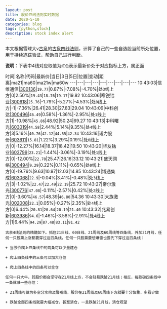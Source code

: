 ```yaml
---
layout: post
title: 股价四线法则实时数据
date: 2020-5-10
categories: blog
tags: [python,stock]
description: stock index alert
---
```



本文根据雪球大v[古泉](https://xueqiu.com/u/7148646888)的[古泉四线法则](https://xueqiu.com/7148646888/130498192)，计算了自己的一些自选股当前所处位置，用于持续追踪验证，帮助自己进行判断。

**说明**：下表中4线对应取值为`红色`表示最新价处于对应指标上方，属正面

时间|名称|代码|最新价|当日|3日|5日|位置|变动|距离|ma21|ma60|ma21w|ma60w
---|---|---|---|---|---|---|---|---
10:43:03|信维通信|[300136](https://xueqiu.com/S/SZ300136)|`19.77`|0.87%|-7.08%|-4.70%|处`3`线上方|0|2.50%|`19.43`|`18.76`|`19.17`|19.82
10:43:06|寒锐钴业|[300618](https://xueqiu.com/S/SZ300618)|`25.76`|-1.79%|-5.27%|-4.53%|处`0`线上方|-1|-7.36%|26.41|28.30|27.83|29.04
10:43:09|中科创达|[300496](https://xueqiu.com/S/SZ300496)|`46.49`|0.58%|-1.36%|-2.95%|处`1`线上方|1|-10.98%|`45.86`|48.92|50.24|69.27
10:43:13|中科曙光|[603019](https://xueqiu.com/S/SH603019)|`44.58`|2.44%|5.14%|9.35%|处`4`线上方|3|5.16%|`40.76`|`42.12`|`44.55`|`42.34`
10:43:16|诺力股份|[603611](https://xueqiu.com/S/SH603611)|`15.81`|1.22%|3.29%|0.19%|处`0`线上方|0|-12.27%|16.14|18.37|18.42|19.50
10:43:20|华友钴业|[603799](https://xueqiu.com/S/SH603799)|`23.21`|-1.44%|-3.06%|-3.19%|处`1`线上方|0|-12.00%|`22.70`|25.47|26.16|33.12
10:43:21|盛天网络|[300494](https://xueqiu.com/S/SZ300494)|`9.29`|0.22%|0.11%|-0.65%|处`0`线上方|0|-19.76%|9.63|10.97|12.03|14.85
10:43:24|博通集成|[603068](https://xueqiu.com/S/SH603068)|`22.9`|-0.04%|3.41%|-0.48%|处`3`线上方|3|-1.02%|`22.47`|`22.49`|`22.19`|25.72
10:43:27|帝尔激光|[300776](https://xueqiu.com/S/SZ300776)|`47.08`|-0.11%|-2.57%|0.42%|处`2`线上方|0|-3.60%|`46.57`|48.39|`46.80`|54.36
10:43:30|大族激光|[002008](https://xueqiu.com/S/SZ002008)|`22.1`|0.05%|-0.27%|2.35%|处`4`线上方|0|6.44%|`20.81`|`20.64`|`20.19`|`21.40`
10:43:32|兆易创新|[603986](https://xueqiu.com/S/SH603986)|`94.6`|-1.46%|-3.58%|-2.91%|处`4`线上方|1|6.44%|`94.29`|`87.48`|`83.11`|`91.42`

```
古泉4线法则的精髓如下。抓住21日线、60日线、21周线及60周线等四条线，外加21月线，任何一只股票上涨都要穿过这四条线，任何一只股票要想爆雷也要先下穿过这四条线：

+ 当股价爬上四条线中的两条可以少量建仓

+ 爬上四条线中的三条可以加大仓位

+ 爬上四条线中的四条可以全仓

任何一只大牛，其股价都会坚守在21月线上方，不会轻易跌破21月线；相反，每跌破四条线中一条就减一些仓位：

+ 21周线可做为多空分水岭及警戒线，股价在21周线及60周线下方就要十分慎重，多看少做

+ 跌破全部四条线就要大幅减仓，甚至清仓，一旦跌破21月线，清仓观望
```